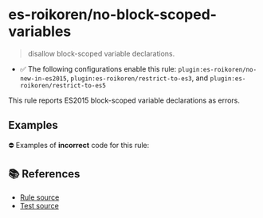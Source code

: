 # es-roikoren/no-block-scoped-variables
> disallow block-scoped variable declarations.

- ✅ The following configurations enable this rule: `plugin:es-roikoren/no-new-in-es2015`, `plugin:es-roikoren/restrict-to-es3`, and `plugin:es-roikoren/restrict-to-es5`

This rule reports ES2015 block-scoped variable declarations as errors.

## Examples

⛔ Examples of **incorrect** code for this rule:

<eslint-playground type="bad" code="/*eslint es-roikoren/no-block-scoped-variables: error */
let a = 1
const b = 2
" />

## 📚 References

- [Rule source](https://github.com/roikoren755/eslint-plugin-es/blob/v0.0.1/src/rules/no-block-scoped-variables.ts)
- [Test source](https://github.com/roikoren755/eslint-plugin-es/blob/v0.0.1/tests/src/rules/no-block-scoped-variables.ts)
